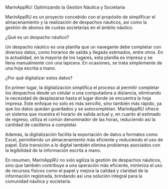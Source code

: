 MarinAppRU: Optimizando la Gestión Náutica y Societaria

MarinAppRU es un proyecto concebido con el propósito de simplificar el almacenamiento y la realización de despachos náuticos, así como la gestión de abonos de cuotas societarias en el ámbito náutico.

¿Qué es un despacho náutico?

Un despacho náutico es una planilla que un navegante debe completar con diversos datos, como horarios de salida y llegada estimados, entre otros. En la actualidad, en la mayoría de los lugares, esta planilla es impresa y se llena manualmente con una lapicera. En ocasiones, se trata simplemente de una hoja escrita a mano.

¿Por qué digitalizar estos datos?

En primer lugar, la digitalización simplifica el proceso al permitir completar los despachos desde un celular o una computadora a distancia, eliminando la necesidad de desplazarse hasta el lugar donde se encuentra la hoja impresa. Este enfoque no solo es más sencillo, sino también más rápido, ya que los datos quedan guardados y se autocompletan. MarinAppRU ofrece un sistema que muestra el horario de salida actual y, en cuanto al estimado de regreso, utiliza el común denominador de las horas, reduciendo así la cantidad de casilleros a completar.

Además, la digitalización facilita la exportación de datos a formatos como Excel, permitiendo un almacenamiento más eficiente y reduciendo el uso de papel. Esta transición a lo digital también elimina problemas asociados con la legibilidad de la información escrita a mano.

En resumen, MarinAppRU no solo agiliza la gestión de despachos náuticos, sino que también contribuye a una operación más eficiente, minimiza el uso de recursos físicos como el papel y mejora la calidad y claridad de la información registrada, brindando así una solución integral para la comunidad náutica y societaria.
